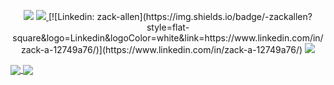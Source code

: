 <p align="center">
  <img src="https://pbs.twimg.com/profile_images/1329832297244323841/vfaOg8d7_400x400.jpg"/>
  <a href="https://twitter.com/techyteachme">
    <img src="https://img.shields.io/twitter/follow/techyteachme?style=for-the-badge&label=%40techyteachme&logo=twitter&logoColor=00AEFF&labelColor=black&color=7fff00">
  </a>
  [![Linkedin: zack-allen](https://img.shields.io/badge/-zackallen?style=flat-square&logo=Linkedin&logoColor=white&link=https://www.linkedin.com/in/zack-a-12749a76/)](https://www.linkedin.com/in/zack-a-12749a76/)

  <a href="https://keybase.io/techy">
    <img src="https://img.shields.io/keybase/pgp/techy?style=for-the-badge&logoColor=00AEFF&labelColor=black&color=7fff00">
  </a>
</p>

<a href="https://github.com/zmallen">
  <img align="center" src="https://github-readme-stats.vercel.app/api?username=zmallen&count_private=true&show_icons=true&theme=chartreuse-dark" />
</a>
<a href="https://github.com/zmallen">
  <img align="center" src="https://github-readme-stats.vercel.app/api/top-langs/?username=zmallen&layout=compact&theme=chartreuse-dark&langs_count=8" />
</a>

